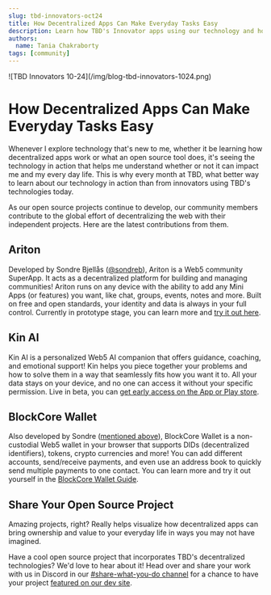```yaml
---
slug: tbd-innovators-oct24
title: How Decentralized Apps Can Make Everyday Tasks Easy
description: Learn how TBD's Innovator apps using our technology and how they can impact you from today!
authors:
  name: Tania Chakraborty
tags: [community]
---
```


<head>
  <meta property="og:title" content="How Decentralized Apps Can Make Everyday Tasks Easy" />
  <meta property="og:type" content="website" />
  <meta property="og:url" content='https://developer.tbd.website/blog/2024-10-29-tbd-innovators-1024' />
  <meta name="og:description" content="Learn how TBD's Innovator apps using our technology and how they can impact you from today!" />
  <meta property="og:image" content="https://developer.tbd.website/assets/images/blog-tbd-innovators-1024.png" /> 

  <meta name="twitter:card" content="summary_large_image" />
  <meta property="twitter:domain" content="developer.tbd.website" />
  <meta name="twitter:site" content="@tbdevs" />
  <meta name="twitter:title" content="How Decentralized Apps Can Make Everyday Tasks Easy" />
  <meta property="twitter:url" content='https://developer.tbd.website/blog/2024-10-29-tbd-innovators-1024' /> 
  <meta name="twitter:description" content="Learn how TBD's Innovator apps using our technology and how they can impact you from today!" />
  <meta name="twitter:image" content="https://developer.tbd.website/assets/images/blog-tbd-innovators-1024.png" />

  <link rel="apple-touch-icon" href="https://developer.tbd.website/img/tbd-fav-icon-main.png" />
</head>
![TBD Innovators 10-24](/img/blog-tbd-innovators-1024.png)

# How Decentralized Apps Can Make Everyday Tasks Easy

Whenever I explore technology that's new to me, whether it be learning how decentralized apps work or what an open source tool does, it's seeing the technology in action that helps me understand whether or not it can impact me and my every day life. This is why every month at TBD, what better way to learn about our technology in action than from innovators using TBD's technologies today.

<!--truncate-->

As our open source projects continue to develop, our community members contribute to the global effort of decentralizing the web with their independent projects. Here are the latest contributions from them.

## Ariton

Developed by Sondre Bjellås ([@sondreb](https://github.com/sondreb)), Ariton is a Web5 community SuperApp. It acts as a decentralized platform for building and managing communities! Ariton runs on any device with the ability to add any Mini Apps (or features) you want, like chat, groups, events, notes and more. Built on free and open standards, your identity and data is always in your full control. Currently in prototype stage, you can learn more and [try it out here](https://ariton.app/#learn).

## Kin AI

Kin AI is a personalized Web5 AI companion that offers guidance, coaching, and emotional support! Kin helps you piece together your problems and how to solve them in a way that seamlessly fits how you want it to. All your data stays on your device, and no one can access it without your specific permission. Live in beta, you can [get early access on the App or Play store](https://mykin.ai/#your-life-with-kin).

## BlockCore Wallet

Also developed by Sondre ([mentioned above](https://github.com/sondreb)), BlockCore Wallet is a non-custodial Web5 wallet in your browser that supports DIDs (decentralized identifiers), tokens, crypto currencies and more! You can add different accounts, send/receive payments, and even use an address book to quickly send multiple payments to one contact. You can learn more and try it out yourself in the [BlockCore Wallet Guide](https://www.blockcore.net/wallet/guide).

## Share Your Open Source Project

Amazing projects, right? Really helps visualize how decentralized apps can bring ownership and value to your everyday life in ways you may not have imagined. 

Have a cool open source project that incorporates TBD's decentralized technologies? We'd love to hear about it! Head over and share your work with us in Discord in our [#share-what-you-do channel](https://discord.com/channels/937858703112155166/1098207585661878402) for a chance to have your project [featured on our dev site](https://developer.tbd.website/community).